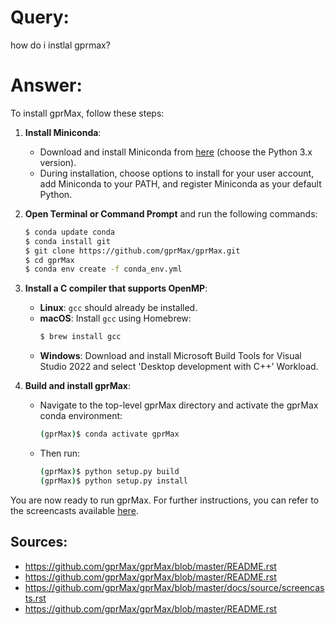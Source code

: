 # Query:
how do i instlal gprmax?

# Answer:
To install gprMax, follow these steps:

1. **Install Miniconda**:
   - Download and install Miniconda from [here](https://docs.conda.io/en/latest/miniconda.html) (choose the Python 3.x version).
   - During installation, choose options to install for your user account, add Miniconda to your PATH, and register Miniconda as your default Python.

2. **Open Terminal or Command Prompt** and run the following commands:
   ```bash
   $ conda update conda
   $ conda install git
   $ git clone https://github.com/gprMax/gprMax.git
   $ cd gprMax
   $ conda env create -f conda_env.yml
   ```

3. **Install a C compiler that supports OpenMP**:
   - **Linux**: `gcc` should already be installed.
   - **macOS**: Install `gcc` using Homebrew:
     ```bash
     $ brew install gcc
     ```
   - **Windows**: Download and install Microsoft Build Tools for Visual Studio 2022 and select 'Desktop development with C++' Workload.

4. **Build and install gprMax**:
   - Navigate to the top-level gprMax directory and activate the gprMax conda environment:
     ```bash
     (gprMax)$ conda activate gprMax
     ```
   - Then run:
     ```bash
     (gprMax)$ python setup.py build
     (gprMax)$ python setup.py install
     ```

You are now ready to run gprMax. For further instructions, you can refer to the screencasts available [here](http://docs.gprmax.com/en/latest/screencasts.html).

## Sources:
* https://github.com/gprMax/gprMax/blob/master/README.rst
* https://github.com/gprMax/gprMax/blob/master/README.rst
* https://github.com/gprMax/gprMax/blob/master/docs/source/screencasts.rst
* https://github.com/gprMax/gprMax/blob/master/README.rst
